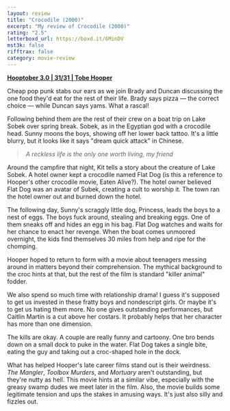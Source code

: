 ```yaml
---
layout: review
title: "Crocodile (2000)"
excerpt: "My review of Crocodile (2000)"
rating: "2.5"
letterboxd_url: https://boxd.it/6MinDV
mst3k: false
rifftrax: false
category: movie-review
---
```


<b><a href="https://boxd.it/pRNoI/detail" target="_blank" rel="noopener">Hooptober 3.0 | 31/31 | Tobe Hooper</a></b>

Cheap pop punk stabs our ears as we join Brady and Duncan discussing the one food they'd eat for the rest of their life. Brady says pizza — the correct choice — while Duncan says yams. What a rascal!

Following behind them are the rest of their crew on a boat trip on Lake Sobek over spring break. Sobek, as in the Egyptian god with a crocodile head. Sunny moons the boys, showing off her lower back tattoo. It's a little blurry, but it looks like it says "dream quick attack" in Chinese.

<blockquote><i> A reckless life is the only one worth living, my friend</i></blockquote>Around the campfire that night, Kit tells a story about the creature of Lake Sobek. A hotel owner kept a crocodile named Flat Dog (is this a reference to Hooper's other crocodile movie, Eaten Alive?). The hotel owner believed Flat Dog was an avatar of Subek, creating a cult to worship it. The town ran the hotel owner out and burned down the hotel.

The following day, Sunny's scraggly little dog, Princess, leads the boys to a nest of eggs. The boys fuck around, stealing and breaking eggs. One of them sneaks off and hides an egg in his bag. Flat Dog watches and waits for her chance to enact her revenge. When the boat comes unmoored overnight, the kids find themselves 30 miles from help and ripe for the chomping.

Hooper hoped to return to form with a movie about teenagers messing around in matters beyond their comprehension. The mythical background to the croc hints at that, but the rest of the film is standard "killer animal" fodder.

We also spend so much time with relationship drama! I guess it's supposed to get us invested in these fratty boys and nondescript girls. Or maybe it's to get us hating them more. No one gives outstanding performances, but Caitlin Martin is a cut above her costars. It probably helps that her character has more than one dimension.

The kills are okay. A couple are really funny and cartoony. One bro bends down on a small dock to puke in the water. Flat Dog takes a single bite, eating the guy and taking out a croc-shaped hole in the dock.

What has helped Hooper's late career films stand out is their weirdness. <i>The Mangler</i>, <i>Toolbox Murders</i>, and <i>Mortuary</i> aren't outstanding, but they're nutty as hell. This movie hints at a similar vibe, especially with the greasy swamp dudes we meet later in the film. Also, the movie builds some legitimate tension and ups the stakes in amusing ways. It's just also silly and fizzles out.
